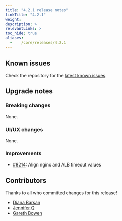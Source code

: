 ```yaml
---
title: "4.2.1 release notes"
linkTitle: "4.2.1"
weight:
description: >
relevantLinks: >
toc_hide: true
aliases:
  -    /core/releases/4.2.1
---
```


## Known issues

Check the repository for the [latest known issues](https://github.com/medic/cht-core/issues?q=is%3Aissue+label%3A%22Affects%3A+4.2.1%22).

## Upgrade notes

### Breaking changes

None.

### UI/UX changes

None.

### Improvements

- [#8214](https://github.com/medic/cht-core/issues/8214): Align nginx and ALB timeout values


## Contributors

Thanks to all who committed changes for this release!

- [Diana Barsan](https://github.com/dianabarsan)
- [Jennifer Q](https://github.com/latin-panda)
- [Gareth Bowen](https://github.com/garethbowen)


